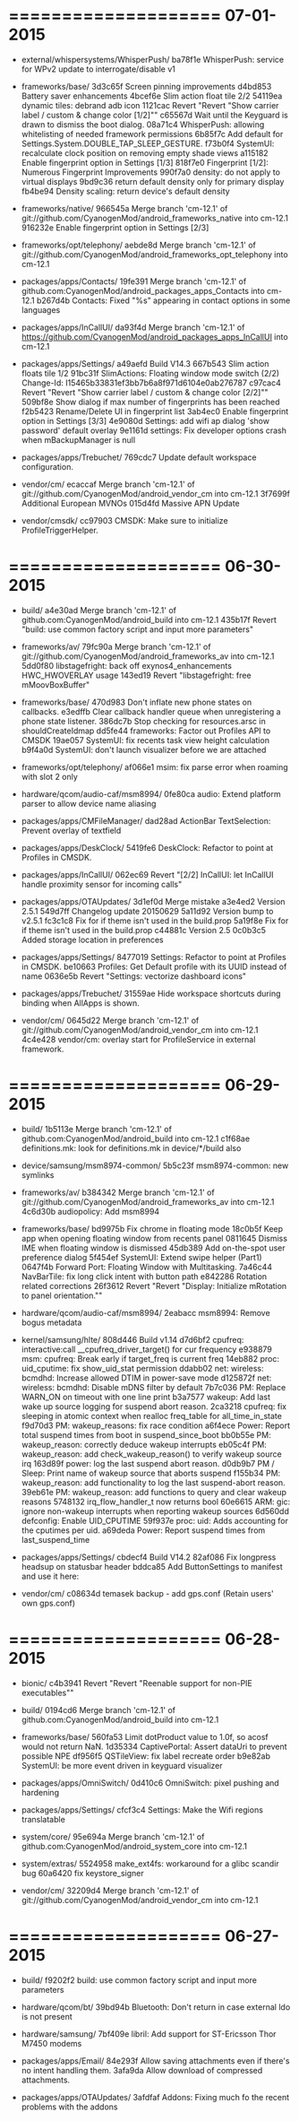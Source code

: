 ====================
     07-01-2015
====================


   * external/whispersystems/WhisperPush/
ba78f1e WhisperPush: service for WPv2 update to interrogate/disable v1

   * frameworks/base/
3d3c65f Screen pinning improvements
d4bd853 Battery saver enhancements
4bcef6e Slim action float tile 2/2
54119ea dynamic tiles: debrand adb icon
1121cac Revert "Revert "Show carrier label / custom & change color [1/2]""
c65567d Wait until the Keyguard is drawn to dismiss the boot dialog.
08a71c4 WhisperPush: allowing whitelisting of needed framework permissions
6b85f7c Add default for Settings.System.DOUBLE_TAP_SLEEP_GESTURE.
f73b0f4 SystemUI: recalculate clock position on removing empty shade views
a115182 Enable fingerprint option in Settings [1/3]
818f7e0 Fingerprint [1/2]: Numerous Fingerprint Improvements
990f7a0 density: do not apply to virtual displays
9bd9c36 return default density only for primary display
fb4be94 Density scaling: return device's default density

   * frameworks/native/
966545a Merge branch 'cm-12.1' of git://github.com/CyanogenMod/android_frameworks_native into cm-12.1
916232e Enable fingerprint option in Settings [2/3]

   * frameworks/opt/telephony/
aebde8d Merge branch 'cm-12.1' of git://github.com/CyanogenMod/android_frameworks_opt_telephony into cm-12.1

   * packages/apps/Contacts/
19fe391 Merge branch 'cm-12.1' of github.com:CyanogenMod/android_packages_apps_Contacts into cm-12.1
b267d4b Contacts: Fixed "%s" appearing in contact options in some languages

   * packages/apps/InCallUI/
da93f4d Merge branch 'cm-12.1' of https://github.com/CyanogenMod/android_packages_apps_InCallUI into cm-12.1

   * packages/apps/Settings/
a49aefd Build V14.3
667b543 Slim action floats tile 1/2
91bc31f SlimActions: Floating window mode switch (2/2) Change-Id: I15465b33831ef3bb7b6a8f971d6104e0ab276787
c97cac4 Revert "Revert "Show carrier label / custom & change color [2/2]""
509bf8e Show dialog if max number of fingerprints has been reached
f2b5423 Rename/Delete UI in fingerprint list
3ab4ec0 Enable fingerprint option in Settings [3/3]
4e9080d Settings: add wifi ap dialog 'show password' default overlay
9e1161d settings: Fix developer options crash when mBackupManager is null

   * packages/apps/Trebuchet/
769cdc7 Update default workspace configuration.

   * vendor/cm/
ecaccaf Merge branch 'cm-12.1' of git://github.com/CyanogenMod/android_vendor_cm into cm-12.1
3f7699f Additional European MVNOs
015d4fd Massive APN Update

   * vendor/cmsdk/
cc97903 CMSDK: Make sure to initialize ProfileTriggerHelper.

====================
     06-30-2015
====================


   * build/
a4e30ad Merge branch 'cm-12.1' of github.com:CyanogenMod/android_build into cm-12.1
435b17f Revert "build: use common factory script and input more parameters"

   * frameworks/av/
79fc90a Merge branch 'cm-12.1' of git://github.com/CyanogenMod/android_frameworks_av into cm-12.1
5dd0f80 libstagefright: back off exynos4_enhancements HWC_HWOVERLAY usage
143ed19 Revert "libstagefright: free mMoovBoxBuffer"

   * frameworks/base/
470d983 Don't inflate new phone states on callbacks.
e3edffb Clear callback handler queue when unregistering a phone state listener.
386dc7b Stop checking for resources.arsc in shouldCreateIdmap
dd5fe44 frameworks: Factor out Profiles API to CMSDK
19ae057 SystemUI: fix recents task view height calculation
b9f4a0d SystemUI: don't launch visualizer before we are attached

   * frameworks/opt/telephony/
af066e1 msim: fix parse error when roaming with slot 2 only

   * hardware/qcom/audio-caf/msm8994/
0fe80ca audio: Extend platform parser to allow device name aliasing

   * packages/apps/CMFileManager/
dad28ad ActionBar TextSelection: Prevent overlay of textfield

   * packages/apps/DeskClock/
5419fe6 DeskClock: Refactor to point at Profiles in CMSDK.

   * packages/apps/InCallUI/
062ec69 Revert "[2/2] InCallUI: let InCallUI handle proximity sensor for incoming calls"

   * packages/apps/OTAUpdates/
3d1ef0d Merge mistake
a3e4ed2 Version 2.5.1
549d7ff Changelog update 20150629
5a11d92 Version bump to v2.5.1
fc3c1c8 Fix for if theme isn't used in the build.prop
5a19f8e Fix for if theme isn't used in the build.prop
c44881c Version 2.5
0c0b3c5 Added storage location in preferences

   * packages/apps/Settings/
8477019 Settings: Refactor to point at Profiles in CMSDK.
be10663 Profiles: Get Default profile with its UUID instead of name
0636e5b Revert "Settings: vectorize dashboard icons"

   * packages/apps/Trebuchet/
31559ae Hide workspace shortcuts during binding when AllApps is shown.

   * vendor/cm/
0645d22 Merge branch 'cm-12.1' of git://github.com/CyanogenMod/android_vendor_cm into cm-12.1
4c4e428 vendor/cm: overlay start for ProfileService in external framework.

====================
     06-29-2015
====================


   * build/
1b5113e Merge branch 'cm-12.1' of github.com:CyanogenMod/android_build into cm-12.1
c1f68ae definitions.mk: look for definitions.mk in device/*/build also

   * device/samsung/msm8974-common/
5b5c23f msm8974-common: new symlinks

   * frameworks/av/
b384342 Merge branch 'cm-12.1' of git://github.com/CyanogenMod/android_frameworks_av into cm-12.1
4c6d30b audiopolicy: Add msm8994

   * frameworks/base/
bd9975b Fix chrome in floating mode
18c0b5f Keep app when opening floating window from recents panel
0811645 Dismiss IME when floating window is dismissed
45db389 Add on-the-spot user preference dialog
5f454ef SystemUI: Extend swipe helper (Part1)
0647f4b Forward Port: Floating Window with Multitasking.
7a46c44 NavBarTile: fix long click intent with button path
e842286 Rotation related corrections
26f3612 Revert "Revert "Display: Initialize mRotation to panel orientation.""

   * hardware/qcom/audio-caf/msm8994/
2eabacc msm8994: Remove bogus metadata

   * kernel/samsung/hlte/
808d446 Build v1.14
d7d6bf2 cpufreq: interactive:call __cpufreq_driver_target() for cur frequency
e938879 msm: cpufreq: Break early if target_freq is current freq
14eb882 proc: uid_cputime: fix show_uid_stat permission
ddabb02 net: wireless: bcmdhd: Increase allowed DTIM in power-save mode
d125872f net: wireless: bcmdhd: Disable mDNS filter by default
7b7c036 PM: Replace WARN_ON on timeout with one line print
b3a7577 wakeup: Add last wake up source logging for suspend abort reason.
2ca3218 cpufreq: fix sleeping in atomic context when realloc freq_table for all_time_in_state
f9d70d3 PM: wakeup_reasons: fix race condition
a6f4ece Power: Report total suspend times from boot in suspend_since_boot
bb0b55e PM: wakeup_reason: correctly deduce wakeup interrupts
eb05c4f PM: wakeup_reason: add check_wakeup_reason() to verify wakeup source irq
163d89f power: log the last suspend abort reason.
d0db9b7 PM / Sleep: Print name of wakeup source that aborts suspend
f155b34 PM: wakeup_reason: add functionality to log the last suspend-abort reason.
39eb61e PM: wakeup_reason: add functions to query and clear wakeup reasons
5748132 irq_flow_handler_t now returns bool
60e6615 ARM: gic: ignore non-wakeup interrupts when reporting wakeup sources
6d560dd defconfig: Enable UID_CPUTIME
59f937e proc: uid: Adds accounting for the cputimes per uid.
a69deda Power: Report suspend times from last_suspend_time

   * packages/apps/Settings/
cbdecf4 Build V14.2
82af086 Fix longpress headsup on statusbar header
bddca85 Add ButtonSettings to manifest and use it here:

   * vendor/cm/
c08634d temasek backup - add gps.conf (Retain users' own  gps.conf)

====================
     06-28-2015
====================


   * bionic/
c4b3941 Revert "Revert "Reenable support for non-PIE executables""

   * build/
0194cd6 Merge branch 'cm-12.1' of github.com:CyanogenMod/android_build into cm-12.1

   * frameworks/base/
560fa53 Limit dotProduct value to 1.0f, so acosf would not return NaN.
1d35334 CaptivePortal: Assert dataUri to prevent possible NPE
df956f5 QSTileView: fix label recreate order
b9e82ab SystemUI: be more event driven in keyguard visualizer

   * packages/apps/OmniSwitch/
0d410c6 OmniSwitch: pixel pushing and hardening

   * packages/apps/Settings/
cfcf3c4 Settings: Make the Wifi regions translatable

   * system/core/
95e694a Merge branch 'cm-12.1' of github.com:CyanogenMod/android_system_core into cm-12.1

   * system/extras/
5524958 make_ext4fs: workaround for a glibc scandir bug
60a6420 fix keystore_signer

   * vendor/cm/
32209d4 Merge branch 'cm-12.1' of git://github.com/CyanogenMod/android_vendor_cm into cm-12.1

====================
     06-27-2015
====================


   * build/
f9202f2 build: use common factory script and input more parameters

   * hardware/qcom/bt/
39bd94b Bluetooth: Don't return in case external ldo is not present

   * hardware/samsung/
7bf409e libril: Add support for ST-Ericsson Thor M7450 modems

   * packages/apps/Email/
84e293f Allow saving attachments even if there's no intent handling them.
3afa9da Allow download of compressed attachments.

   * packages/apps/OTAUpdates/
3afdfaf Addons: Fixing much fo the recent problems with the addons

